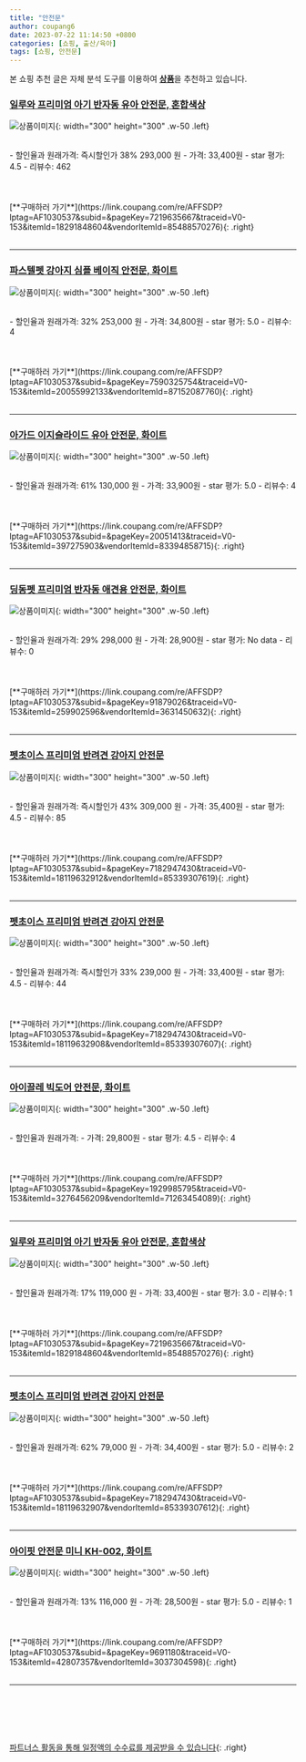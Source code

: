 ```yaml
---
title: "안전문"
author: coupang6
date: 2023-07-22 11:14:50 +0800
categories: [쇼핑, 출산/육아]
tags: [쇼핑, 안전문]
---
```


본 쇼핑 추천 글은 자체 분석 도구를 이용하여 [**상품**](https://link.coupang.com/a/bao1ui)을 추천하고 있습니다.

### [일루와 프리미엄 아기 반자동 유아 안전문, 혼합색상](https://link.coupang.com/re/AFFSDP?lptag=AF1030537&subid=&pageKey=7219635667&traceid=V0-153&itemId=18291848604&vendorItemId=85488570276)

![상품이미지](https://thumbnail9.coupangcdn.com/thumbnails/remote/230x230ex/image/vendor_inventory/4219/946e072f88ff77f11f65721f937b9dfce603434aea38520474c1e0d6ce80.jpg){: width="300" height="300" .w-50 .left}


<br>
- 할인율과 원래가격: 즉시할인가 38%  293,000   원
- 가격: 33,400원
- star 평가: 4.5
- 리뷰수: 462
<br>
<br>
<br>
<br>
[**구매하러 가기**](https://link.coupang.com/re/AFFSDP?lptag=AF1030537&subid=&pageKey=7219635667&traceid=V0-153&itemId=18291848604&vendorItemId=85488570276){: .right}
<br>
<br>

---

### [파스텔펫 강아지 심플 베이직 안전문, 화이트](https://link.coupang.com/re/AFFSDP?lptag=AF1030537&subid=&pageKey=7590325754&traceid=V0-153&itemId=20055992133&vendorItemId=87152087760)

![상품이미지](https://thumbnail8.coupangcdn.com/thumbnails/remote/230x230ex/image/retail/images/2023/09/11/17/4/94a54325-00ac-4dfc-9e56-fcc994fd2e48.jpg){: width="300" height="300" .w-50 .left}


<br>
- 할인율과 원래가격: 32%  253,000   원
- 가격: 34,800원
- star 평가: 5.0
- 리뷰수: 4
<br>
<br>
<br>
<br>
[**구매하러 가기**](https://link.coupang.com/re/AFFSDP?lptag=AF1030537&subid=&pageKey=7590325754&traceid=V0-153&itemId=20055992133&vendorItemId=87152087760){: .right}
<br>
<br>

---

### [아가드 이지슬라이드 유아 안전문, 화이트](https://link.coupang.com/re/AFFSDP?lptag=AF1030537&subid=&pageKey=20051413&traceid=V0-153&itemId=397275903&vendorItemId=83394858715)

![상품이미지](https://thumbnail7.coupangcdn.com/thumbnails/remote/230x230ex/image/retail/images/2022/10/07/12/5/1a91bfad-6b87-4cb8-8bbb-2f367a2b9700.jpg){: width="300" height="300" .w-50 .left}


<br>
- 할인율과 원래가격: 61%  130,000   원
- 가격: 33,900원
- star 평가: 5.0
- 리뷰수: 4
<br>
<br>
<br>
<br>
[**구매하러 가기**](https://link.coupang.com/re/AFFSDP?lptag=AF1030537&subid=&pageKey=20051413&traceid=V0-153&itemId=397275903&vendorItemId=83394858715){: .right}
<br>
<br>

---

### [딩동펫 프리미엄 반자동 애견용 안전문, 화이트](https://link.coupang.com/re/AFFSDP?lptag=AF1030537&subid=&pageKey=91879026&traceid=V0-153&itemId=259902596&vendorItemId=3631450632)

![상품이미지](https://thumbnail9.coupangcdn.com/thumbnails/remote/230x230ex/image/retail/images/108578003903378-213de750-c353-4d13-94ba-8031e1949864.jpg){: width="300" height="300" .w-50 .left}


<br>
- 할인율과 원래가격: 29%  298,000   원
- 가격: 28,900원
- star 평가: No data
- 리뷰수: 0
<br>
<br>
<br>
<br>
[**구매하러 가기**](https://link.coupang.com/re/AFFSDP?lptag=AF1030537&subid=&pageKey=91879026&traceid=V0-153&itemId=259902596&vendorItemId=3631450632){: .right}
<br>
<br>

---

### [펫초이스 프리미엄 반려견 강아지 안전문](https://link.coupang.com/re/AFFSDP?lptag=AF1030537&subid=&pageKey=7182947430&traceid=V0-153&itemId=18119632912&vendorItemId=85339307619)

![상품이미지](https://thumbnail10.coupangcdn.com/thumbnails/remote/230x230ex/image/vendor_inventory/df6b/d6ab9d96019bbac127b8c3694a5383976921d4ea90b18c13ee537b1e7eaa.jpg){: width="300" height="300" .w-50 .left}


<br>
- 할인율과 원래가격: 즉시할인가 43%  309,000   원
- 가격: 35,400원
- star 평가: 4.5
- 리뷰수: 85
<br>
<br>
<br>
<br>
[**구매하러 가기**](https://link.coupang.com/re/AFFSDP?lptag=AF1030537&subid=&pageKey=7182947430&traceid=V0-153&itemId=18119632912&vendorItemId=85339307619){: .right}
<br>
<br>

---

### [펫초이스 프리미엄 반려견 강아지 안전문](https://link.coupang.com/re/AFFSDP?lptag=AF1030537&subid=&pageKey=7182947430&traceid=V0-153&itemId=18119632908&vendorItemId=85339307607)

![상품이미지](https://thumbnail6.coupangcdn.com/thumbnails/remote/230x230ex/image/vendor_inventory/ef57/620fcf338dadf0af545dfe2f2a9673f0e101ee69fa6f752abdd5af78f858.jpg){: width="300" height="300" .w-50 .left}


<br>
- 할인율과 원래가격: 즉시할인가 33%  239,000   원
- 가격: 33,400원
- star 평가: 4.5
- 리뷰수: 44
<br>
<br>
<br>
<br>
[**구매하러 가기**](https://link.coupang.com/re/AFFSDP?lptag=AF1030537&subid=&pageKey=7182947430&traceid=V0-153&itemId=18119632908&vendorItemId=85339307607){: .right}
<br>
<br>

---

### [아이끌레 빅도어 안전문, 화이트](https://link.coupang.com/re/AFFSDP?lptag=AF1030537&subid=&pageKey=1929985795&traceid=V0-153&itemId=3276456209&vendorItemId=71263454089)

![상품이미지](https://thumbnail8.coupangcdn.com/thumbnails/remote/230x230ex/image/retail/images/519438980875651-db1fd274-2ab1-49a0-a8e2-7159ef17a63b.jpg){: width="300" height="300" .w-50 .left}


<br>
- 할인율과 원래가격: 
- 가격: 29,800원
- star 평가: 4.5
- 리뷰수: 4
<br>
<br>
<br>
<br>
[**구매하러 가기**](https://link.coupang.com/re/AFFSDP?lptag=AF1030537&subid=&pageKey=1929985795&traceid=V0-153&itemId=3276456209&vendorItemId=71263454089){: .right}
<br>
<br>

---

### [일루와 프리미엄 아기 반자동 유아 안전문, 혼합색상](https://link.coupang.com/re/AFFSDP?lptag=AF1030537&subid=&pageKey=7219635667&traceid=V0-153&itemId=18291848604&vendorItemId=85488570276)

![상품이미지](https://thumbnail9.coupangcdn.com/thumbnails/remote/230x230ex/image/vendor_inventory/4219/946e072f88ff77f11f65721f937b9dfce603434aea38520474c1e0d6ce80.jpg){: width="300" height="300" .w-50 .left}


<br>
- 할인율과 원래가격: 17%  119,000   원
- 가격: 33,400원
- star 평가: 3.0
- 리뷰수: 1
<br>
<br>
<br>
<br>
[**구매하러 가기**](https://link.coupang.com/re/AFFSDP?lptag=AF1030537&subid=&pageKey=7219635667&traceid=V0-153&itemId=18291848604&vendorItemId=85488570276){: .right}
<br>
<br>

---

### [펫초이스 프리미엄 반려견 강아지 안전문](https://link.coupang.com/re/AFFSDP?lptag=AF1030537&subid=&pageKey=7182947430&traceid=V0-153&itemId=18119632907&vendorItemId=85339307612)

![상품이미지](https://thumbnail8.coupangcdn.com/thumbnails/remote/230x230ex/image/vendor_inventory/9a3a/70ce6f60b67cbbcbb11937b5ed6c9435fcd3afe13279b36160e4200961c6.jpg){: width="300" height="300" .w-50 .left}


<br>
- 할인율과 원래가격: 62%  79,000   원
- 가격: 34,400원
- star 평가: 5.0
- 리뷰수: 2
<br>
<br>
<br>
<br>
[**구매하러 가기**](https://link.coupang.com/re/AFFSDP?lptag=AF1030537&subid=&pageKey=7182947430&traceid=V0-153&itemId=18119632907&vendorItemId=85339307612){: .right}
<br>
<br>

---

### [아이핏 안전문 미니 KH-002, 화이트](https://link.coupang.com/re/AFFSDP?lptag=AF1030537&subid=&pageKey=9691180&traceid=V0-153&itemId=42807357&vendorItemId=3037304598)

![상품이미지](https://thumbnail10.coupangcdn.com/thumbnails/remote/230x230ex/image/retail/images/2016/07/22/15/6/0dd20536-e2fb-4dae-b507-feab410f89f7.jpg){: width="300" height="300" .w-50 .left}


<br>
- 할인율과 원래가격: 13%  116,000   원
- 가격: 28,500원
- star 평가: 5.0
- 리뷰수: 1
<br>
<br>
<br>
<br>
[**구매하러 가기**](https://link.coupang.com/re/AFFSDP?lptag=AF1030537&subid=&pageKey=9691180&traceid=V0-153&itemId=42807357&vendorItemId=3037304598){: .right}
<br>
<br>

---
<br><br><br><br><br> [파트너스 활동을 통해 일정액의 수수료를 제공받을 수 있습니다](https://link.coupang.com/a/bao1ui){: .right}